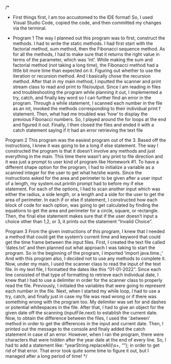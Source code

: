 /* 
 * First things first, I am too accustomed to the IDE format! So, I used Visual Studio Code, copied the code, and then committed my changes via the terminal.

* Program 1
The way I planned out this program was to first, construct the methods. I had to write the static methods. I had first start with the factorial method, sum method, then the Fibonacci sequence method. As for all the methods, I had to make sure that it returns the right value in terms of the parameter, which was ‘int’. While making the sum and factorial method (not taking a long time), the Fibonacci method had a little bit more time than expected on it. Figuring out whether to use the iteration or recursion method. And I basically chose the recursion method. After that in my main method, I inputted the scanner and print stream class to read and print to file/output. Since I am reading in files and troubleshooting the program while planning it out, I implemented a try, catch, and finally key word so I can further find an error in the program. Through a while statement, I scanned each number in the file as an int, invoked the methods corresponding to their individual print f statement. Then, what had me troubled was ‘how’ to display the previous Fibonacci numbers. So, I played around the for loops at the end and figured it out. Finally, I then closed the files and ended it with a catch statement saying if it had an error retrieving the text file

Program 2
This program was the easiest program out of the 3. Based off the instructions, I knew it was going to be a long if else statement.  The way I constructed the program is that it doesn’t involve any methods and just everything in the main. This time there wasn’t any print to file direction and it was just a prompt to user kind of program like Homework #1. To have a different shape option for the program, I had to initialize a variable as a scanned integer for the user to get what he/she wants. Since the instructions asked for the area and perimeter to be given after a user input of a length, my system.out.println prompt had to before my if else statement. For each of the options, I had to scan another input which was either the radius, a side length, or a length and a side for the user to get the area of perimeter. In each if or else if statement, I constructed how each block of code for each option, was going to get calculated by finding the equations to get the area and perimeter for a circle, square, or rectangle. Then, the final else statement makes sure that if the user doesn’t input a choice other than 1,2, or 3, it prints out the statement “Invalid Choice”.

Program 3
From the given instructions of this program, I knew that I needed a method that could get the system’s current time and keyword that could get the time frame between the input files. First, I created the text file called ‘dates.txt’ and then planned out what approach I was taking to start the program. So in the beginning of the program, I imported ‘import java.time.;’ And with this program also, I decided not to use any methods to complete it. Now, under my main, I used the scanner class to read the input of the text file. In my text file, I formatted the dates like this “01-01-2022”. Since each line consisted of that type of formatting to retrieve each individual date, I knew that I had to use a delimiter in order for the scanner class to properly read the file. Previously, I initialed the variables that were going to represent each number in the file. Next, when I started my while loop, I had to use a try, catch, and finally just in case my file was read wrong or if there was something wrong with the program too. My delimiter was set for and dashes or potential whitespaces in the file. After that, I had to give an object for the given date off the scanning (inputFile.next) to establish the current date. Now, to obtain the difference between the files, I used the ‘.between’ method in order to get the differences in the input and current date. Then, I printed out the message to the console and finaly added the catch statement in case of an error. However, when I ran the program, there were characters that were hidden after the year date at the end of every line. So, I had to add a statement like: “yearString.replaceAll(\\s+, “”); in order to get rid of that error. That error took quite some time to figure it out, but I managed after a long period of time!
 */
